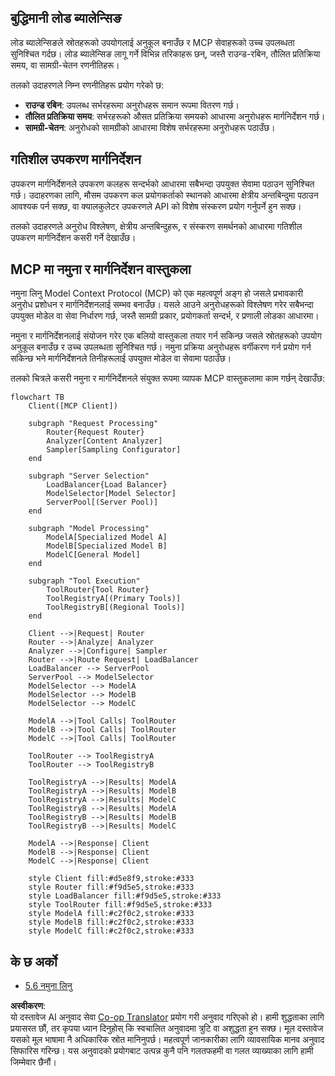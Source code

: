 <!--
CO_OP_TRANSLATOR_METADATA:
{
  "original_hash": "2f1b473818b5a6cc9a9bbf777fffa6d4",
  "translation_date": "2025-07-14T21:46:29+00:00",
  "source_file": "05-AdvancedTopics/mcp-routing/README.md",
  "language_code": "ne"
}
-->
## बुद्धिमानी लोड ब्यालेन्सिङ

लोड ब्यालेन्सिङले स्रोतहरूको उपयोगलाई अनुकूल बनाउँछ र MCP सेवाहरूको उच्च उपलब्धता सुनिश्चित गर्दछ। लोड ब्यालेन्सिङ लागू गर्ने विभिन्न तरिकाहरू छन्, जस्तै राउन्ड-रबिन, तौलित प्रतिक्रिया समय, वा सामग्री-चेतन रणनीतिहरू।

तलको उदाहरणले निम्न रणनीतिहरू प्रयोग गरेको छ:

- **राउन्ड रबिन**: उपलब्ध सर्भरहरूमा अनुरोधहरू समान रूपमा वितरण गर्छ।
- **तौलित प्रतिक्रिया समय**: सर्भरहरूको औसत प्रतिक्रिया समयको आधारमा अनुरोधहरू मार्गनिर्देशन गर्छ।
- **सामग्री-चेतन**: अनुरोधको सामग्रीको आधारमा विशेष सर्भरहरूमा अनुरोधहरू पठाउँछ।

## गतिशील उपकरण मार्गनिर्देशन

उपकरण मार्गनिर्देशनले उपकरण कलहरू सन्दर्भको आधारमा सबैभन्दा उपयुक्त सेवामा पठाउन सुनिश्चित गर्छ। उदाहरणका लागि, मौसम उपकरण कल प्रयोगकर्ताको स्थानको आधारमा क्षेत्रीय अन्तबिन्दुमा पठाउन आवश्यक पर्न सक्छ, वा क्यालकुलेटर उपकरणले API को विशेष संस्करण प्रयोग गर्नुपर्ने हुन सक्छ।

तलको उदाहरणले अनुरोध विश्लेषण, क्षेत्रीय अन्तबिन्दुहरू, र संस्करण समर्थनको आधारमा गतिशील उपकरण मार्गनिर्देशन कसरी गर्ने देखाउँछ।

## MCP मा नमुना र मार्गनिर्देशन वास्तुकला

नमुना लिनु Model Context Protocol (MCP) को एक महत्वपूर्ण अङ्ग हो जसले प्रभावकारी अनुरोध प्रशोधन र मार्गनिर्देशनलाई सम्भव बनाउँछ। यसले आउने अनुरोधहरूको विश्लेषण गरेर सबैभन्दा उपयुक्त मोडेल वा सेवा निर्धारण गर्छ, जस्तै सामग्री प्रकार, प्रयोगकर्ता सन्दर्भ, र प्रणाली लोडका आधारमा।

नमुना र मार्गनिर्देशनलाई संयोजन गरेर एक बलियो वास्तुकला तयार गर्न सकिन्छ जसले स्रोतहरूको उपयोग अनुकूल बनाउँछ र उच्च उपलब्धता सुनिश्चित गर्छ। नमुना प्रक्रिया अनुरोधहरू वर्गीकरण गर्न प्रयोग गर्न सकिन्छ भने मार्गनिर्देशनले तिनीहरूलाई उपयुक्त मोडेल वा सेवामा पठाउँछ।

तलको चित्रले कसरी नमुना र मार्गनिर्देशनले संयुक्त रूपमा व्यापक MCP वास्तुकलामा काम गर्छन् देखाउँछ:

```mermaid
flowchart TB
    Client([MCP Client])
    
    subgraph "Request Processing"
        Router{Request Router}
        Analyzer[Content Analyzer]
        Sampler[Sampling Configurator]
    end
    
    subgraph "Server Selection"
        LoadBalancer{Load Balancer}
        ModelSelector[Model Selector]
        ServerPool[(Server Pool)]
    end
    
    subgraph "Model Processing"
        ModelA[Specialized Model A]
        ModelB[Specialized Model B]
        ModelC[General Model]
    end
    
    subgraph "Tool Execution"
        ToolRouter{Tool Router}
        ToolRegistryA[(Primary Tools)]
        ToolRegistryB[(Regional Tools)]
    end
    
    Client -->|Request| Router
    Router -->|Analyze| Analyzer
    Analyzer -->|Configure| Sampler
    Router -->|Route Request| LoadBalancer
    LoadBalancer --> ServerPool
    ServerPool --> ModelSelector
    ModelSelector --> ModelA
    ModelSelector --> ModelB
    ModelSelector --> ModelC
    
    ModelA -->|Tool Calls| ToolRouter
    ModelB -->|Tool Calls| ToolRouter
    ModelC -->|Tool Calls| ToolRouter
    
    ToolRouter --> ToolRegistryA
    ToolRouter --> ToolRegistryB
    
    ToolRegistryA -->|Results| ModelA
    ToolRegistryA -->|Results| ModelB
    ToolRegistryA -->|Results| ModelC
    ToolRegistryB -->|Results| ModelA
    ToolRegistryB -->|Results| ModelB
    ToolRegistryB -->|Results| ModelC
    
    ModelA -->|Response| Client
    ModelB -->|Response| Client
    ModelC -->|Response| Client
    
    style Client fill:#d5e8f9,stroke:#333
    style Router fill:#f9d5e5,stroke:#333
    style LoadBalancer fill:#f9d5e5,stroke:#333
    style ToolRouter fill:#f9d5e5,stroke:#333
    style ModelA fill:#c2f0c2,stroke:#333
    style ModelB fill:#c2f0c2,stroke:#333
    style ModelC fill:#c2f0c2,stroke:#333
```

## के छ अर्को

- [5.6 नमुना लिनु](../mcp-sampling/README.md)

**अस्वीकरण**:  
यो दस्तावेज AI अनुवाद सेवा [Co-op Translator](https://github.com/Azure/co-op-translator) प्रयोग गरी अनुवाद गरिएको हो। हामी शुद्धताका लागि प्रयासरत छौं, तर कृपया ध्यान दिनुहोस् कि स्वचालित अनुवादमा त्रुटि वा अशुद्धता हुन सक्छ। मूल दस्तावेज यसको मूल भाषामा नै अधिकारिक स्रोत मानिनुपर्छ। महत्वपूर्ण जानकारीका लागि व्यावसायिक मानव अनुवाद सिफारिस गरिन्छ। यस अनुवादको प्रयोगबाट उत्पन्न कुनै पनि गलतफहमी वा गलत व्याख्याका लागि हामी जिम्मेवार छैनौं।